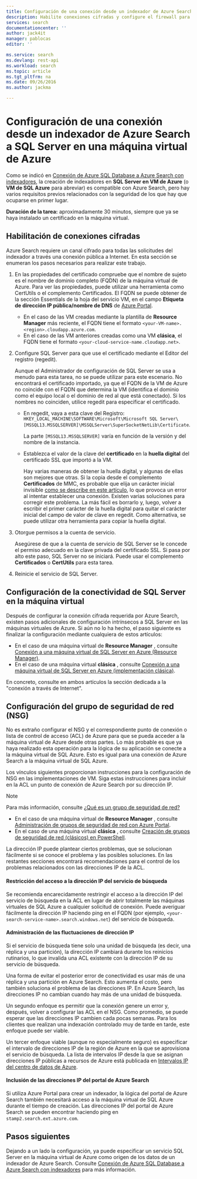```yaml
---
title: Configuración de una conexión desde un indexador de Azure Search a SQL Server en una máquina virtual de Azure | Microsoft Docs
description: Habilite conexiones cifradas y configure el firewall para permitir conexiones a SQL Server en una máquina virtual de Azure a partir de un indexador de Azure Search.
services: search
documentationcenter: ''
author: jack4it
manager: pablocas
editor: ''

ms.service: search
ms.devlang: rest-api
ms.workload: search
ms.topic: article
ms.tgt_pltfrm: na
ms.date: 09/26/2016
ms.author: jackma

---
```

# <a name="configure-a-connection-from-an-azure-search-indexer-to-sql-server-on-an-azure-vm"></a>Configuración de una conexión desde un indexador de Azure Search a SQL Server en una máquina virtual de Azure
Como se indicó en [Conexión de Azure SQL Database a Azure Search con indexadores](search-howto-connecting-azure-sql-database-to-azure-search-using-indexers-2015-02-28.md#frequently-asked-questions), la creación de indexadores en **SQL Server en VM de Azure** (o **VM de SQL Azure** para abreviar) es compatible con Azure Search, pero hay varios requisitos previos relacionados con la seguridad de los que hay que ocuparse en primer lugar. 

**Duración de la tarea:** aproximadamente 30 minutos, siempre que ya se haya instalado un certificado en la máquina virtual.

## <a name="enable-encrypted-connections"></a>Habilitación de conexiones cifradas
Azure Search requiere un canal cifrado para todas las solicitudes del indexador a través una conexión pública a Internet. En esta sección se enumeran los pasos necesarios para realizar este trabajo.

1. En las propiedades del certificado compruebe que el nombre de sujeto es el nombre de dominio completo (FQDN) de la máquina virtual de Azure. Para ver las propiedades, puede utilizar una herramienta como CertUtils o el complemento Certificados. El FQDN se puede obtener de la sección Essentials de la hoja del servicio VM, en el campo **Etiqueta de dirección IP pública/nombre de DNS** de [Azure Portal](https://portal.azure.com/).
   
   * En el caso de las VM creadas mediante la plantilla de **Resource Manager** más reciente, el FQDN tiene el formato `<your-VM-name>.<region>.cloudapp.azure.com`. 
   * En el caso de las VM anteriores creadas como una VM **clásica**, el FQDN tiene el formato `<your-cloud-service-name.cloudapp.net>`. 
2. Configure SQL Server para que use el certificado mediante el Editor del registro (regedit). 
   
    Aunque el Administrador de configuración de SQL Server se usa a menudo para esta tarea, no se puede utilizar para este escenario. No encontrará el certificado importado, ya que el FQDN de la VM de Azure no coincide con el FQDN que determina la VM (identifica el dominio como el equipo local o el dominio de red al que está conectado). Si los nombres no coinciden, utilice regedit para especificar el certificado.
   
   * En regedit, vaya a esta clave del Registro: `HKEY_LOCAL_MACHINE\SOFTWARE\Microsoft\Microsoft SQL Server\[MSSQL13.MSSQLSERVER]\MSSQLServer\SuperSocketNetLib\Certificate`.
     
     La parte `[MSSQL13.MSSQLSERVER]` varía en función de la versión y del nombre de la instancia. 
   * Establezca el valor de la clave del **certificado** en la **huella digital** del certificado SSL que importó a la VM.
     
     Hay varias maneras de obtener la huella digital, y algunas de ellas son mejores que otras. Si la copia desde el complemento **Certificados** de MMC, es probable que elija un carácter inicial invisible [como se describe en este artículo](https://support.microsoft.com/kb/2023869/), lo que provoca un error al intentar establecer una conexión. Existen varias soluciones para corregir este problema. La más fácil es borrarlo y, luego, volver a escribir el primer carácter de la huella digital para quitar el carácter inicial del campo de valor de clave en regedit. Como alternativa, se puede utilizar otra herramienta para copiar la huella digital.
3. Otorgue permisos a la cuenta de servicio. 
   
    Asegúrese de que a la cuenta de servicio de SQL Server se le concede el permiso adecuado en la clave privada del certificado SSL. Si pasa por alto este paso, SQL Server no se iniciará. Puede usar el complemento **Certificados** o **CertUtils** para esta tarea.
4. Reinicie el servicio de SQL Server.

## <a name="configure-sql-server-connectivity-in-the-vm"></a>Configuración de la conectividad de SQL Server en la máquina virtual
Después de configurar la conexión cifrada requerida por Azure Search, existen pasos adicionales de configuración intrínsecos a SQL Server en las máquinas virtuales de Azure. Si aún no lo ha hecho, el paso siguiente es finalizar la configuración mediante cualquiera de estos artículos:

* En el caso de una máquina virtual de **Resource Manager** , consulte [Conexión a una máquina virtual de SQL Server en Azure (Resource Manager)](../virtual-machines/virtual-machines-windows-sql-connect.md). 
* En el caso de una máquina virtual **clásica** , consulte [Conexión a una máquina virtual de SQL Server en Azure (implementación clásica)](../virtual-machines/virtual-machines-windows-classic-sql-connect.md).

En concreto, consulte en ambos artículos la sección dedicada a la "conexión a través de Internet".

## <a name="configure-the-network-security-group-(nsg)"></a>Configuración del grupo de seguridad de red (NSG)
No es extraño configurar el NSG y el correspondiente punto de conexión o lista de control de acceso (ACL) de Azure para que se pueda acceder a la máquina virtual de Azure desde otras partes. Lo más probable es que ya haya realizado esta operación para la lógica de su aplicación se conecte a la máquina virtual de SQL Azure. Esto es igual para una conexión de Azure Search a la máquina virtual de SQL Azure. 

Los vínculos siguientes proporcionan instrucciones para la configuración de NSG en las implementaciones de VM. Siga estas instrucciones para incluir en la ACL un punto de conexión de Azure Search por su dirección IP.

> [!NOTE]
> Para más información, consulte [¿Qué es un grupo de seguridad de red?](../virtual-network/virtual-networks-nsg.md)
> 
> 

* En el caso de una máquina virtual de **Resource Manager** , consulte [Administración de grupos de seguridad de red con Azure Portal](../virtual-network/virtual-networks-create-nsg-arm-pportal.md). 
* En el caso de una máquina virtual **clásica** , consulte [Creación de grupos de seguridad de red (clásicos) en PowerShell](../virtual-network/virtual-networks-create-nsg-classic-ps.md).

La dirección IP puede plantear ciertos problemas, que se solucionan fácilmente si se conoce el problema y las posibles soluciones. En las restantes secciones encontrará recomendaciones para el control de los problemas relacionados con las direcciones IP de la ACL.

#### <a name="restrict-access-to-the-search-service-ip-address"></a>Restricción del acceso a la dirección IP del servicio de búsqueda
Se recomienda encarecidamente restringir el acceso a la dirección IP del servicio de búsqueda en la ACL en lugar de abrir totalmente las máquinas virtuales de SQL Azure a cualquier solicitud de conexión. Puede averiguar fácilmente la dirección IP haciendo ping en el FQDN (por ejemplo, `<your-search-service-name>.search.windows.net`) del servicio de búsqueda.

#### <a name="managing-ip-address-fluctuations"></a>Administración de las fluctuaciones de dirección IP
Si el servicio de búsqueda tiene solo una unidad de búsqueda (es decir, una réplica y una partición), la dirección IP cambiará durante los reinicios rutinarios, lo que invalida una ACL existente con la dirección IP de su servicio de búsqueda.

Una forma de evitar el posterior error de conectividad es usar más de una réplica y una partición en Azure Search. Esto aumenta el costo, pero también soluciona el problema de las direcciones IP. En Azure Search, las direcciones IP no cambian cuando hay más de una unidad de búsqueda.

Un segundo enfoque es permitir que la conexión genere un error y, después, volver a configurar las ACL en el NSG. Como promedio, se puede esperar que las direcciones IP cambien cada pocas semanas. Para los clientes que realizan una indexación controlado muy de tarde en tarde, este enfoque puede ser viable.

Un tercer enfoque viable (aunque no especialmente seguro) es especificar el intervalo de direcciones IP de la región de Azure en la que se aprovisiona el servicio de búsqueda. La lista de intervalos IP desde la que se asignan direcciones IP públicas a recursos de Azure está publicada en [Intervalos IP del centro de datos de Azure](https://www.microsoft.com/download/details.aspx?id=41653). 

#### <a name="include-the-azure-search-portal-ip-addresses"></a>Inclusión de las direcciones IP del portal de Azure Search
Si utiliza Azure Portal para crear un indexador, la lógica del portal de Azure Search también necesitará acceso a la máquina virtual de SQL Azure durante el tiempo de creación. Las direcciones IP del portal de Azure Search se pueden encontrar haciendo ping en `stamp2.search.ext.azure.com`.

## <a name="next-steps"></a>Pasos siguientes
Dejando a un lado la configuración, ya puede especificar un servicio SQL Server en la máquina virtual de Azure como origen de los datos de un indexador de Azure Search. Consulte [Conexión de Azure SQL Database a Azure Search con indexadores](search-howto-connecting-azure-sql-database-to-azure-search-using-indexers-2015-02-28.md) para más información.

<!--HONumber=Oct16_HO2-->


